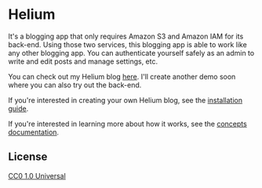 # Helium

It's a blogging app that only requires Amazon S3 and Amazon IAM for its back-end. Using those two services, this blogging app is able to work like any other blogging app. You can authenticate yourself safely as an admin to write and edit posts and manage settings, etc.
 
You can check out my Helium blog [here](http://mk-helium-blog.s3-website-us-east-1.amazonaws.com/#!/). I'll create another demo soon where you can also try out the back-end.

If you're interested in creating your own Helium blog, see the [installation guide](https://github.com/msafi/helium/wiki/Installation-guide).

If you're interested in learning more about how it works, see the [concepts documentation](https://github.com/msafi/helium/wiki/concepts).

## License

[CC0 1.0 Universal](http://creativecommons.org/publicdomain/zero/1.0/)